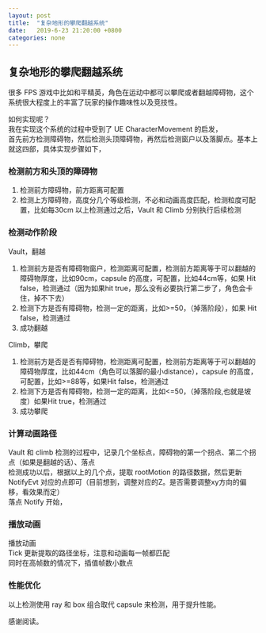 ```yaml
---
layout: post
title:  "复杂地形的攀爬翻越系统"
date:   2019-6-23 21:20:00 +0800
categories: none
---
```

## 复杂地形的攀爬翻越系统

很多 FPS 游戏中比如和平精英，角色在运动中都可以攀爬或者翻越障碍物，这个系统很大程度上的丰富了玩家的操作趣味性以及竞技性。<br>

如何实现呢？<br>
我在实现这个系统的过程中受到了 UE CharacterMovement 的启发，<br>
首先前方检测障碍物，然后检测头顶障碍物，再然后检测窗户以及落脚点。基本上就这四部，具体实现步骤如下，<br>

### 检测前方和头顶的障碍物
1. 检测前方障碍物，前方距离可配置
2. 检测上方障碍物，高度分几个等级检测，不必和动画高度匹配，检测粒度可配置，比如每30cm
以上检测通过之后，Vault 和 Climb 分别执行后续检测

### 检测动作阶段
Vault，翻越<br>
1. 检测前方是否有障碍物窗户，检测距离可配置，检测前方距离等于可以翻越的障碍物厚度，比如90cm，capsule 的高度，可配置，比如44cm等，如果 Hit false，检测通过（因为如果hit true，那么没有必要执行第二步了，角色会卡住，掉不下去）
2. 检测下方是否有障碍物，检测一定的距离，比如>=50，（掉落阶段），如果 Hit false，检测通过
3. 成功翻越

Climb，攀爬<br>
1. 检测前方是否是否有障碍物，检测距离可配置，检测前方距离等于可以翻越的障碍物厚度，比如44cm（角色可以落脚的最小distance），capsule 的高度，可配置，比如>=88等，如果Hit false，检测通过
2. 检测下方是否有障碍物，检测一定的距离，比如<=50，（掉落阶段,也就是坡度）如果Hit true，检测通过
3. 成功攀爬

### 计算动画路径
Vault 和 climb 检测的过程中，记录几个坐标点，障碍物的第一个拐点、第二个拐点（如果是翻越的话）、落点<br>
检测成功以后，根据以上的几个点，提取 rootMotion 的路径数据，然后更新 NotifyEvt 对应的点即可（目前想到，调整对应的Z。是否需要调整xy方向的偏移，看效果而定）<br>
落点 Notify 开始，<br>

### 播放动画
播放动画<br>
Tick 更新提取的路径坐标，注意和动画每一帧都匹配<br>
同时在高帧数的情况下，插值帧数小数点<br>

### 性能优化
以上检测使用 ray 和 box 组合取代 capsule 来检测，用于提升性能。

感谢阅读。<br>


